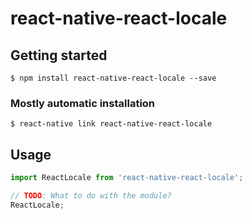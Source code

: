 # react-native-react-locale

## Getting started

`$ npm install react-native-react-locale --save`

### Mostly automatic installation

`$ react-native link react-native-react-locale`

## Usage
```javascript
import ReactLocale from 'react-native-react-locale';

// TODO: What to do with the module?
ReactLocale;
```
